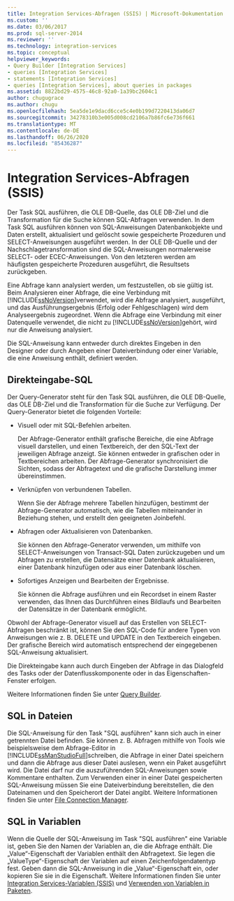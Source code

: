 ```yaml
---
title: Integration Services-Abfragen (SSIS) | Microsoft-Dokumentation
ms.custom: ''
ms.date: 03/06/2017
ms.prod: sql-server-2014
ms.reviewer: ''
ms.technology: integration-services
ms.topic: conceptual
helpviewer_keywords:
- Query Builder [Integration Services]
- queries [Integration Services]
- statements [Integration Services]
- queries [Integration Services], about queries in packages
ms.assetid: 8822bd29-4575-46c8-92a0-1a39bc2604c1
author: chugugrace
ms.author: chugu
ms.openlocfilehash: 5ea5de1e9dacd6cce5c4e0b199d7220413da06d7
ms.sourcegitcommit: 34278310b3e005d008cd2106a7b86fc6e736f661
ms.translationtype: MT
ms.contentlocale: de-DE
ms.lasthandoff: 06/26/2020
ms.locfileid: "85436287"
---
```

# <a name="integration-services-ssis-queries"></a>Integration Services-Abfragen (SSIS)
  Der Task SQL ausführen, die OLE DB-Quelle, das OLE DB-Ziel und die Transformation für die Suche können SQL-Abfragen verwenden. In dem Task SQL ausführen können von SQL-Anweisungen Datenbankobjekte und Daten erstellt, aktualisiert und gelöscht sowie gespeicherte Prozeduren und SELECT-Anweisungen ausgeführt werden. In der OLE DB-Quelle und der Nachschlagetransformation sind die SQL-Anweisungen normalerweise SELECT- oder ECEC-Anweisungen. Von den letzteren werden am häufigsten gespeicherte Prozeduren ausgeführt, die Resultsets zurückgeben.  
  
 Eine Abfrage kann analysiert werden, um festzustellen, ob sie gültig ist. Beim Analysieren einer Abfrage, die eine Verbindung mit [!INCLUDE[ssNoVersion](../includes/ssnoversion-md.md)]verwendet, wird die Abfrage analysiert, ausgeführt, und das Ausführungsergebnis (Erfolg oder Fehlgeschlagen) wird dem Analyseergebnis zugeordnet. Wenn die Abfrage eine Verbindung mit einer Datenquelle verwendet, die nicht zu [!INCLUDE[ssNoVersion](../includes/ssnoversion-md.md)]gehört, wird nur die Anweisung analysiert.  
  
 Die SQL-Anweisung kann entweder durch direktes Eingeben in den Designer oder durch Angeben einer Dateiverbindung oder einer Variable, die eine Anweisung enthält, definiert werden.  
  
## <a name="direct-input-sql"></a>Direkteingabe-SQL  
 Der Query-Generator steht für den Task SQL ausführen, die OLE DB-Quelle, das OLE DB-Ziel und die Transformation für die Suche zur Verfügung. Der Query-Generator bietet die folgenden Vorteile:  
  
-   Visuell oder mit SQL-Befehlen arbeiten.  
  
     Der Abfrage-Generator enthält grafische Bereiche, die eine Abfrage visuell darstellen, und einen Textbereich, der den SQL-Text der jeweiligen Abfrage anzeigt. Sie können entweder in grafischen oder in Textbereichen arbeiten. Der Abfrage-Generator synchronisiert die Sichten, sodass der Abfragetext und die grafische Darstellung immer übereinstimmen.  
  
-   Verknüpfen von verbundenen Tabellen.  
  
     Wenn Sie der Abfrage mehrere Tabellen hinzufügen, bestimmt der Abfrage-Generator automatisch, wie die Tabellen miteinander in Beziehung stehen, und erstellt den geeigneten Joinbefehl.  
  
-   Abfragen oder Aktualisieren von Datenbanken.  
  
     Sie können den Abfrage-Generator verwenden, um mithilfe von SELECT-Anweisungen von Transact-SQL Daten zurückzugeben und um Abfragen zu erstellen, die Datensätze einer Datenbank aktualisieren, einer Datenbank hinzufügen oder aus einer Datenbank löschen.  
  
-   Sofortiges Anzeigen und Bearbeiten der Ergebnisse.  
  
     Sie können die Abfrage ausführen und ein Recordset in einem Raster verwenden, das Ihnen das Durchführen eines Bildlaufs und Bearbeiten der Datensätze in der Datenbank ermöglicht.  
  
 Obwohl der Abfrage-Generator visuell auf das Erstellen von SELECT-Abfragen beschränkt ist, können Sie den SQL-Code für andere Typen von Anweisungen wie z. B. DELETE und UPDATE in den Textbereich eingeben. Der grafische Bereich wird automatisch entsprechend der eingegebenen SQL-Anweisung aktualisiert.  
  
 Die Direkteingabe kann auch durch Eingeben der Abfrage in das Dialogfeld des Tasks oder der Datenflusskomponente oder in das Eigenschaften-Fenster erfolgen.  
  
 Weitere Informationen finden Sie unter [Query Builder](../../2014/integration-services/query-builder.md).  
  
## <a name="sql-in-files"></a>SQL in Dateien  
 Die SQL-Anweisung für den Task "SQL ausführen" kann sich auch in einer getrennten Datei befinden. Sie können z. B. Abfragen mithilfe von Tools wie beispielsweise dem Abfrage-Editor in [!INCLUDE[ssManStudioFull](../includes/ssmanstudiofull-md.md)]schreiben, die Abfrage in einer Datei speichern und dann die Abfrage aus dieser Datei auslesen, wenn ein Paket ausgeführt wird. Die Datei darf nur die auszuführenden SQL-Anweisungen sowie Kommentare enthalten. Zum Verwenden einer in einer Datei gespeicherten SQL-Anweisung müssen Sie eine Dateiverbindung bereitstellen, die den Dateinamen und den Speicherort der Datei angibt. Weitere Informationen finden Sie unter [File Connection Manager](connection-manager/file-connection-manager.md).  
  
## <a name="sql-in-variables"></a>SQL in Variablen  
 Wenn die Quelle der SQL-Anweisung im Task "SQL ausführen" eine Variable ist, geben Sie den Namen der Variablen an, die die Abfrage enthält. Die „Value“-Eigenschaft der Variablen enthält den Abfragetext. Sie legen die „ValueType“-Eigenschaft der Variablen auf einen Zeichenfolgendatentyp fest. Geben dann die SQL-Anweisung in die „Value“-Eigenschaft ein, oder kopieren Sie sie in die Eigenschaft. Weitere Informationen finden Sie unter [Integration Services-Variablen &#40;SSIS&#41;](integration-services-ssis-variables.md) und [Verwenden von Variablen in Paketen](../../2014/integration-services/use-variables-in-packages.md).  
  
  
